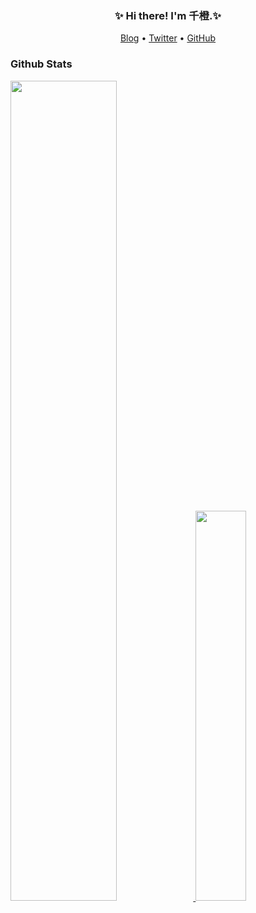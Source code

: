 <h3 align="center">✨  Hi there! I'm 千橙.✨ </h3>

<p align="center">
  <a href="https://qiancheng.me">Blog</a> •
  <a href="https://twitter.com/iamyanp">Twitter</a> •
  <a href="https://github.com/iqiancheng">GitHub</a>
</p>

### Github Stats

<a href="https://github.com/iqiancheng">
  <img src="https://github-readme-stats.vercel.app/api?username=iqiancheng&show_icons=true&count_private=true&layout=compact&hide_title=true&theme=default" style="width: 58%; max-width: 58%; min-width: 58%;">
  <img src="https://github-readme-stats.vercel.app/api/top-langs/?username=iqiancheng&layout=compact&count_private=true&theme=default" style="width: 40%; max-width: 40%; min-width: 40%;"></a>

<!--
**iqiancheng/iqiancheng** is a ✨ _special_ ✨ repository because its `README.md` (this file) appears on your GitHub profile.

Here are some ideas to get you started:

- 🔭 I’m currently working on ...
- 🌱 I’m currently learning ...
- 👯 I’m looking to collaborate on ...
- 🤔 I’m looking for help with ...
- 💬 Ask me about ...
- 📫 How to reach me: ...
- 😄 Pronouns: ...
- ⚡ Fun fact: ...
-->
